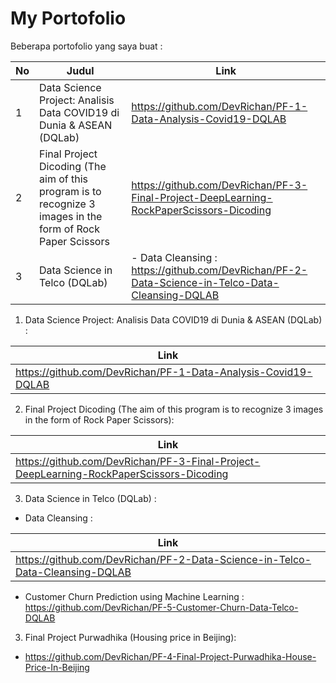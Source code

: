 # My Portofolio


Beberapa portofolio yang saya buat : 

No |  Judul  | Link |
------|--------|---------------|
1|Data Science Project: Analisis Data COVID19 di Dunia & ASEAN (DQLab)     |  https://github.com/DevRichan/PF-1-Data-Analysis-Covid19-DQLAB  |
2|Final Project Dicoding (The aim of this program is to recognize 3 images in the form of Rock Paper Scissors |https://github.com/DevRichan/PF-3-Final-Project-DeepLearning-RockPaperScissors-Dicoding|
3| Data Science in Telco (DQLab)   | - Data Cleansing :  https://github.com/DevRichan/PF-2-Data-Science-in-Telco-Data-Cleansing-DQLAB |- Customer Churn Prediction using Machine Learning :  https://github.com/DevRichan/PF-5-Customer-Churn-Data-Telco-DQLAB |

1. Data Science Project: Analisis Data COVID19 di Dunia & ASEAN (DQLab) :

Link|
-----|
https://github.com/DevRichan/PF-1-Data-Analysis-Covid19-DQLAB|

2. Final Project Dicoding (The aim of this program is to recognize 3 images in the form of Rock Paper Scissors):

Link|
-----|
https://github.com/DevRichan/PF-3-Final-Project-DeepLearning-RockPaperScissors-Dicoding|

3. Data Science in Telco (DQLab) :
- Data Cleansing : 

Link|
-----|
https://github.com/DevRichan/PF-2-Data-Science-in-Telco-Data-Cleansing-DQLAB|
- Customer Churn Prediction using Machine Learning : https://github.com/DevRichan/PF-5-Customer-Churn-Data-Telco-DQLAB

3. Final Project Purwadhika (Housing price in Beijing):
- https://github.com/DevRichan/PF-4-Final-Project-Purwadhika-House-Price-In-Beijing
